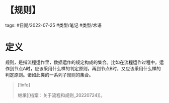# 【规则】

tags: #日期/2022-07-25 #类型/笔记 #类型/术语 



# 定义

规则，是指流程运作里，数据运作的规定构成的集合。比如在流程运作过程中。运作到节点A时，应该采用什么样的判定原则，再到节点B时，又应该采用什么样的判定原则。诸如此类的一系列子规则的集合。



> [!info]
>
> 继承[[档案：关于流程和规则_20220724]]。